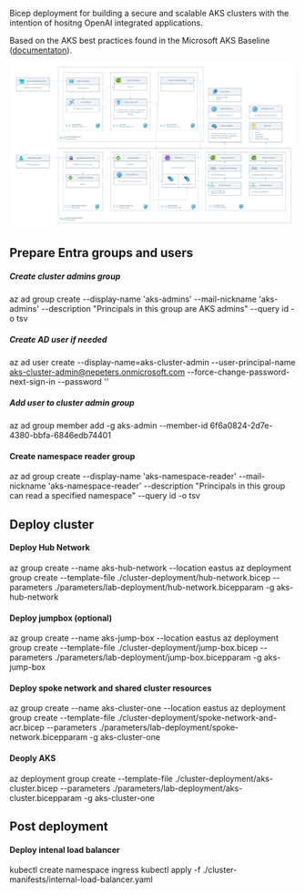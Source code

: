 Bicep deployment for building a secure and scalable AKS clusters with the intention of hositng OpenAI integrated applications.

Based on the AKS best practices found in the Microsoft AKS Baseline ([documentaton](https://learn.microsoft.com/en-us/azure/architecture/reference-architectures/containers/aks/baseline-aks)).

![Cluster architecture](./documenation/diagram.png)

## Prepare Entra groups and users

##### Create cluster admins group
az ad group create --display-name 'aks-admins' --mail-nickname 'aks-admins' --description "Principals in this group are AKS admins" --query id -o tsv

##### Create AD user if needed
az ad user create --display-name=aks-cluster-admin --user-principal-name aks-cluster-admin@nepeters.onmicrosoft.com --force-change-password-next-sign-in --password ''

##### Add user to cluster admin group
az ad group member add -g aks-admin --member-id 6f6a0824-2d7e-4380-bbfa-6846edb74401

#### Create namespace reader group
az ad group create --display-name 'aks-namespace-reader' --mail-nickname 'aks-namespace-reader' --description "Principals in this group can read a specified namespace" --query id -o tsv

## Deploy cluster

#### Deploy Hub Network
az group create --name aks-hub-network --location eastus
az deployment group create --template-file ./cluster-deployment/hub-network.bicep --parameters ./parameters/lab-deployment/hub-network.bicepparam -g aks-hub-network

#### Deploy jumpbox (optional)
az group create --name aks-jump-box --location eastus
az deployment group create --template-file ./cluster-deployment/jump-box.bicep --parameters ./parameters/lab-deployment/jump-box.bicepparam -g aks-jump-box

#### Deploy spoke network and shared cluster resources
az group create --name aks-cluster-one --location eastus
az deployment group create --template-file ./cluster-deployment/spoke-network-and-acr.bicep --parameters ./parameters/lab-deployment/spoke-network.bicepparam -g aks-cluster-one

#### Deoply AKS
az deployment group create --template-file ./cluster-deployment/aks-cluster.bicep --parameters ./parameters/lab-deployment/aks-cluster.bicepparam -g aks-cluster-one

## Post deployment

#### Deploy intenal load balancer
kubectl create namespace ingress
kubectl apply -f ./cluster-manifests/internal-load-balancer.yaml


